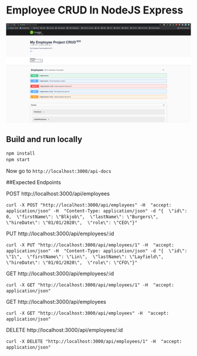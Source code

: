 # Employee CRUD In NodeJS Express
![alt tag](./images/swagger.png)

## Build and run locally
```bash
npm install
npm start
```
Now go to `http://localhost:3000/api-docs`

##Expected Endpoints

POST http://localhost:3000/api/employees
```
curl -X POST "http://localhost:3000/api/employees" -H  "accept: application/json" -H  "Content-Type: application/json" -d "{  \"id\": 0,  \"firstName\": \"Blkjob\",  \"lastName\": \"Burgers\",  \"hireDate\": \"01/01/2020\",  \"role\": \"CEO\"}"
```

PUT http://localhost:3000/api/employees/:id
```
curl -X PUT "http://localhost:3000/api/employees/1" -H  "accept: application/json" -H  "Content-Type: application/json" -d "{  \"id\": \"1\",  \"firstName\": \"Lin\",  \"lastName\": \"Layfield\",  \"hireDate\": \"01/01/2020\",  \"role\": \"CFO\"}"
```

GET http://localhost:3000/api/employees/:id
```
curl -X GET "http://localhost:3000/api/employees/1" -H  "accept: application/json"
```

GET http://localhost:3000/api/employees
```
curl -X GET "http://localhost:3000/api/employees" -H  "accept: application/json"
```

DELETE http://localhost:3000/api/employees/:id
```
curl -X DELETE "http://localhost:3000/api/employees/1" -H  "accept: application/json"
```
